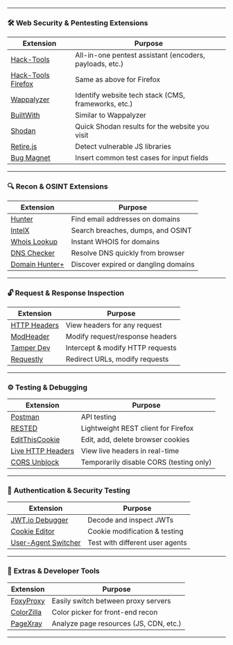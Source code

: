 

---

### 🛠️ **Web Security & Pentesting Extensions**
| Extension | Purpose |
|----------|---------|
| [Hack-Tools](https://chrome.google.com/webstore/detail/hacktools/cmbndhnoonmghfpdaceehmioamejhbkc) | All-in-one pentest assistant (encoders, payloads, etc.) |
| [Hack-Tools Firefox](https://addons.mozilla.org/en-US/firefox/addon/hacktools/) | Same as above for Firefox |
| [Wappalyzer](https://www.wappalyzer.com/) | Identify website tech stack (CMS, frameworks, etc.) |
| [BuiltWith](https://chrome.google.com/webstore/detail/builtwith-technology-profi/dapjbgnjinbpoindlpdmhochffioedbn) | Similar to Wappalyzer |
| [Shodan](https://chrome.google.com/webstore/detail/shodan/fdgfkebogiimcoedlicjlajpkdmockpc) | Quick Shodan results for the website you visit |
| [Retire.js](https://addons.mozilla.org/en-US/firefox/addon/retire-js/) | Detect vulnerable JS libraries |
| [Bug Magnet](https://chrome.google.com/webstore/detail/bug-magnet/efhedldbjahpgjcneebmbolkalbhckfi) | Insert common test cases for input fields |

---

### 🔍 **Recon & OSINT Extensions**
| Extension | Purpose |
|----------|---------|
| [Hunter](https://chrome.google.com/webstore/detail/hunter/email-finder-extens/niofdagjplpljjajopdfcrbdkhdjjhjg) | Find email addresses on domains |
| [IntelX](https://chrome.google.com/webstore/detail/intelx/fchidlidcfmpgcbifipnggfegpafngno) | Search breaches, dumps, and OSINT |
| [Whois Lookup](https://chrome.google.com/webstore/detail/whois-lookup/nimelepbpejjlbmoobocpfnjhihnpked) | Instant WHOIS for domains |
| [DNS Checker](https://chrome.google.com/webstore/detail/dns-checker/nnffmppnfjpbdihjlaccloojfigenaii) | Resolve DNS quickly from browser |
| [Domain Hunter+](https://github.com/threatexpress/domainhunter) | Discover expired or dangling domains |

---

### 🔓 **Request & Response Inspection**
| Extension | Purpose |
|----------|---------|
| [HTTP Headers](https://chrome.google.com/webstore/detail/http-headers/opljjjfhjibpemjjcgnigcdgkmafngie) | View headers for any request |
| [ModHeader](https://chrome.google.com/webstore/detail/modheader/idgpnmonknjnojddfkpgkljpfnnfcklj) | Modify request/response headers |
| [Tamper Dev](https://chrome.google.com/webstore/detail/tamper-dev/debnnmmlmecfgidggjdbihlgkkhjjlpa) | Intercept & modify HTTP requests |
| [Requestly](https://chrome.google.com/webstore/detail/requestly-modify-headers/mdnleldcmiljblolnjhpnblkcekpdkpa) | Redirect URLs, modify requests |

---

### ⚙️ **Testing & Debugging**
| Extension | Purpose |
|----------|---------|
| [Postman](https://chrome.google.com/webstore/detail/postman/fdmmgilgnpjigdojojpjoooidkmcomcm) | API testing |
| [RESTED](https://addons.mozilla.org/en-US/firefox/addon/rested/) | Lightweight REST client for Firefox |
| [EditThisCookie](https://chrome.google.com/webstore/detail/editthiscookie/fngmhnnpilhplaeedifhccceomclgfbg) | Edit, add, delete browser cookies |
| [Live HTTP Headers](https://addons.mozilla.org/en-US/firefox/addon/live-http-headers/) | View live headers in real-time |
| [CORS Unblock](https://chrome.google.com/webstore/detail/cors-unblock/lfhmikememgdcahcdlaciloancbhjino) | Temporarily disable CORS (testing only) |

---

### 🔐 **Authentication & Security Testing**
| Extension | Purpose |
|----------|---------|
| [JWT.io Debugger](https://chrome.google.com/webstore/detail/jwt-debugger/camdgafhnknggigdpiknmlikcnaholib) | Decode and inspect JWTs |
| [Cookie Editor](https://chrome.google.com/webstore/detail/cookie-editor/hidjoiacacpncakeololnchbhljjkeai) | Cookie modification & testing |
| [User-Agent Switcher](https://chrome.google.com/webstore/detail/user-agent-switcher/ibljdenaddppdobmkiblfmlgkabmmcfo) | Test with different user agents |

---

### 🧪 **Extras & Developer Tools**
| Extension | Purpose |
|----------|---------|
| [FoxyProxy](https://addons.mozilla.org/en-US/firefox/addon/foxyproxy-standard/) | Easily switch between proxy servers |
| [ColorZilla](https://chrome.google.com/webstore/detail/colorzilla/bhlhnicpbhignbdhedgjhgdocnmhomnp) | Color picker for front-end recon |
| [PageXray](https://chrome.google.com/webstore/detail/pagexray/jcdgjdiieiljkfkdcloehkohchhpekkn) | Analyze page resources (JS, CDN, etc.) |

---

